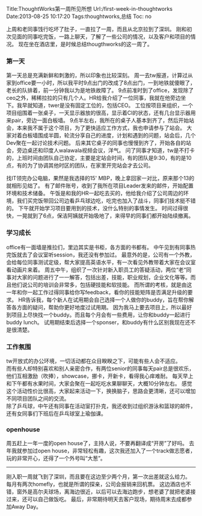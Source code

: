 Title:ThoughtWorks第一周所见所想
Url:/first-week-in-thoughtworks
Date:2013-08-25 10:17:20
Tags:thoughtworks,总结
Toc: no

上周和老同事饯行吃坏了肚子，一直拉了一周，而且从北京拉到了深圳。
刚和初次见面的同事吃完饭，一路上聊天，了解了一些公司的情况，以及客户和项目的情况。
现在坐在酒店里，是时候总结thougthworks的这一周了。

### 第一天
第一天总是充满新鲜和刺激的，所以印象也比较深刻。
周一去tw报道，计算过从家到office要一小时，所以我平时9点出门的改成了8点出门，一到地铁就傻眼了，老长的队排着，前一分钟我以为是地铁故障了。
9点前准时到了office，发现除了ceo之外，稀稀拉拉的只有几个人。HR给我介绍了一位同事，我就在他旁边坐下。我早就知道，twer是没有固定工位的，包括CEO。
工位按项目来组织，一个项目组围着一张桌子，一天显示器放的很高，显示着CI的状态，还有几台显示器用来pair，旁边一面白板墙。
9点半左右，我所在的桌子人基本到齐了，然后开始站会，本来我不属于这个项目，为了更快适应工作方式，我也申请参与了站会。
大家对着白板墙围成半圆，轮流分享自己的进度，计划和遇到的问题，站会后，几个Dev聚在一起讨论技术问题。
后来其它桌子的同事也慢慢到齐了，开始各自的站会，旁边桌还和印度人walawala视频会议，洋气。
问了同事才知道，tw是不打卡的，上班时间由团队自己协定，主要是定站会时间，有的团队是9:30，有的是10点，有的为了协调其他时区的团队，在家里开完站会才去公司。

找IT领完办公电脑，果然是我选择的15' MBP，晚上拿回家一对比，原来那个13的就相形见绌了。
有了邮件账号，收到了我所在项目Leader发来的邮件，开始配置环境和技术储备。
午饭是和我的HR一起吃去买的，他给我介绍了公司周边的环境，我们买完饭带回公司边看乒乓球边吃，吃完也加入了战斗，同事们技术挺不错的。
下午就开始学习项目要用到的技术，没什么特别的事情发生。
时间过得很快，一晃就到了6点，保洁阿姨就开始吸地了，来得早的同事们都开始陆续撤离。

### 学习成长
office有一面墙是推拉们，里边其实是书柜，各方面的书都有。
中午见到有同事热完饭就去了会议室听session，我还没有参加过。
最意外的是，公司有一个外教，会给每位同事测试定级，帮大家提高英语水平，有一次看见外教带着大家在会议室看动画片来着。
周五中午，组织了一次针对新入职员工的答疑活动，两位“老“同事对大家的问题进行了一一解答，包括出差，技能，职业规划，企业文化等等。而且他们说公司的培训会非常多，包括硬技能和软技能。
而所谓的考核，就是由这一年和你一起工作过得同事给你写feedback，看你的技能矩阵是否满足升级的要求。
HR告诉我，每个新人在试用期会自己选择一个人做你的buddy，旨在帮你解答各方面的疑问，帮助你更好地度过试用期。
因为我马上要去项目上，所以最好到项目上尽快找一个buddy。而且每个月会有一些费用，让你和buddy一起进行buddy lunch。
试用期结束后选择一个sponser，和buddy有什么区别我现在还不是很清楚。

### 工作氛围
tw开放式的办公环境，一切活动都在众目睽睽之下，可能有些人会不适应。  
而有些人却特别喜欢和别人亲密合作，有两位senior的同事每天pair总是很欢乐，他们互相激励（吹捧），showcase，挪卡，开新卡，看得我心痒难耐。
每天早上和下午都有水果时间，大家会聚在一起吃吃水果聊聊天，大概10分钟左右。
感觉这个活动性价比很高，大家起来活动一下，换换脑子，思路会更清晰，还可以增加不同项目团队之间的交流。  
除了乒乓球，中午还有同事在活动室打扑克，我还收到过组织游泳和篮球的邮件，还有女同事们下班后在乒乓球室上瑜伽课。

### openhouse
周五赶上一年一度的open house了，主持人说，不要再翻译成“开房”了好吗。
去年我就参加过open house，非常轻松有趣，这次我还加入了一个track做志愿者，玩的非常开心，还得了一个外号叫“大葱”。 

---

刚入职一周就飞到了深圳，而且要在这边至少两个月，第一次出差就这么给力。
每月有两次homefly，也就是所谓的探亲，公司会报销来回机票。
这边酒店也不错，窗外是高尔夫球场，离海边很近，以后可以去海边跑步，想老婆了就把老婆接过来，还可以自己做饭吃。
最后，非常期待明天去客户现场，期待周末去成都参加Away Day。